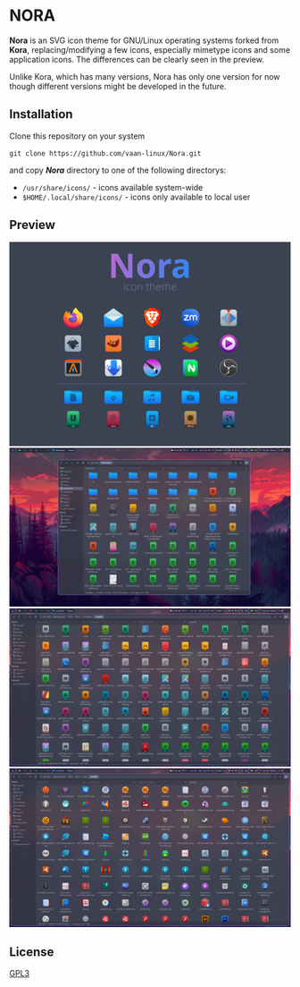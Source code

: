 # NORA

**Nora** is an SVG icon theme for GNU/Linux operating systems forked from **Kora**, replacing/modifying a few icons, especially mimetype icons and some application icons. The differences can be clearly seen in the preview.

Unlike Kora, which has many versions, Nora has only one version for now though different versions might be developed in the future.

## Installation

Clone this repository on your system

    git clone https://github.com/vaan-linux/Nora.git

and copy ***Nora*** directory to one of the following directorys:

* `/usr/share/icons/` - icons available system-wide
* `$HOME/.local/share/icons/` - icons only available to local user

## Preview

![nora-preview](images/nora-preview.jpg)
![preview](images/preview.png)
![mimetypes](images/mimetypes.png)
![apps](images/apps.png)


## License

[GPL3](https://www.gnu.org/licenses/gpl-3.0-standalone.html)
